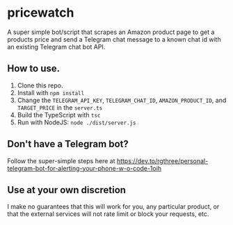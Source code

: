 # pricewatch

A super simple bot/script that scrapes an Amazon product page to get a products price and send a Telegram chat message to a known chat id with an existing Telegram chat bot API.

## How to use.

1. Clone this repo.
2. Install with `npm install`
3. Change the `TELEGRAM_API_KEY`, `TELEGRAM_CHAT_ID`, `AMAZON_PRODUCT_ID`, and `TARGET_PRICE` in the `server.ts`
4. Build the TypeScript with `tsc`
5. Run with NodeJS: `node ./dist/server.js`

## Don't have a Telegram bot?

Follow the super-simple steps here at https://dev.to/rgthree/personal-telegram-bot-for-alerting-your-phone-w-o-code-1oih

## Use at your own discretion

I make no guarantees that this will work for you, any particular product, or that the external services will not rate limit or block your requests, etc.
